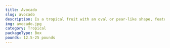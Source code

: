 ```yaml
---
title: Avocado
slug: avocado
description: Is a tropical fruit with an oval or pear-like shape, featuring green skin and creamy flesh. It is the fruit of the Persea americana tree, belonging to the Lauraceae (laurel) family.
img: avocado.jpg
category: Tropical
packageType: Box
pounds: 12.5-25 pounds
---
```

